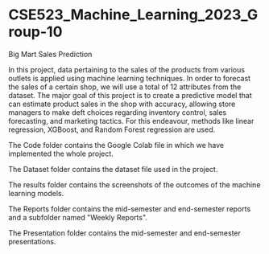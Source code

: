 # CSE523_Machine_Learning_2023_Group-10
Big Mart Sales Prediction

In this project, data pertaining to the sales of the products from various outlets is applied using machine learning techniques. In order to forecast the sales of a certain shop, we will use a total of 12 attributes from the dataset. The major goal of this project is to create a predictive model that can estimate product sales in the shop with accuracy, allowing store managers to make deft choices regarding inventory control, sales forecasting, and marketing tactics. For this endeavour, methods like linear regression, XGBoost, and Random Forest regression are used.

The Code folder contains the Google Colab file in which we have implemented the whole project.

The Dataset folder contains the dataset file used in the project.

The results folder contains the screenshots of the outcomes of the machine learning models.

The Reports folder contains the mid-semester and end-semester reports and a subfolder named "Weekly Reports".

The Presentation folder contains the mid-semester and end-semester presentations.

